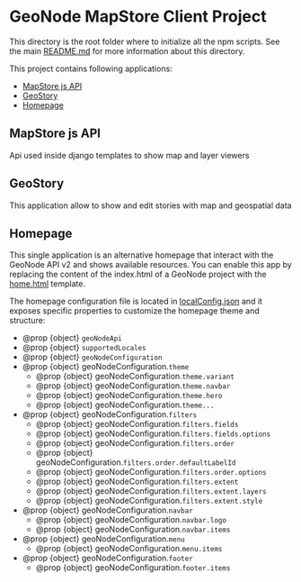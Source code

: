 # GeoNode MapStore Client Project

This directory is the root folder where to initialize all the npm scripts. See the main [README.md](../../README.md) for more information about this directory.

This project contains following applications:

- [MapStore js API](#mapStore-js-api)
- [GeoStory](#geostory)
- [Homepage](#homepage)

## MapStore js API
Api used inside django templates to show map and layer viewers

## GeoStory
This application allow to show and edit stories with map and geospatial data
## Homepage

This single application is an alternative homepage that interact with the GeoNode API v2 and shows available resources. You can enable this app by replacing the content of the index.html of a GeoNode project with the [home.html](home.html) template.

The homepage configuration file is located in [localConfig.json](static/mapstore/configs/localConfig.json) and it exposes specific properties to customize the homepage theme and structure:

- @prop {object} `geoNodeApi`
- @prop {object} `supportedLocales`
- @prop {object} `geoNodeConfiguration`
- @prop {object} geoNodeConfiguration.`theme`
  - @prop {object} geoNodeConfiguration.`theme.variant`
  - @prop {object} geoNodeConfiguration.`theme.navbar`
  - @prop {object} geoNodeConfiguration.`theme.hero`
  - @prop {object} geoNodeConfiguration.`theme...`
- @prop {object} geoNodeConfiguration.`filters`
  - @prop {object} geoNodeConfiguration.`filters.fields`
  - @prop {object} geoNodeConfiguration.`filters.fields.options`
  - @prop {object} geoNodeConfiguration.`filters.order`
  - @prop {object} geoNodeConfiguration.`filters.order.defaultLabelId`
  - @prop {object} geoNodeConfiguration.`filters.order.options`
  - @prop {object} geoNodeConfiguration.`filters.extent`
  - @prop {object} geoNodeConfiguration.`filters.extent.layers`
  - @prop {object} geoNodeConfiguration.`filters.extent.style`
- @prop {object} geoNodeConfiguration.`navbar`
  - @prop {object} geoNodeConfiguration.`navbar.logo`
  - @prop {object} geoNodeConfiguration.`navbar.items`
- @prop {object} geoNodeConfiguration.`menu`
  - @prop {object} geoNodeConfiguration.`menu.items`
- @prop {object} geoNodeConfiguration.`footer`
  - @prop {object} geoNodeConfiguration.`footer.items`

